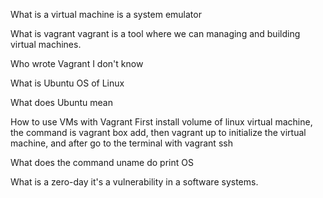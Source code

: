 What is a virtual machine
is a system emulator

What is vagrant
vagrant is a tool where we can managing and building virtual machines.

Who wrote Vagrant
I don't know

What is Ubuntu
OS of Linux

What does Ubuntu mean

How to use VMs with Vagrant
First install volume of linux virtual machine, the command is vagrant box add, then vagrant up to initialize the virtual machine, and after go to the terminal with vagrant ssh

What does the command uname do
print OS

What is a zero-day
it's a vulnerability in a software systems.

